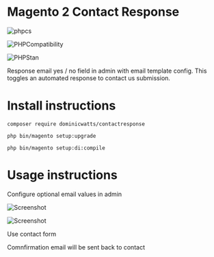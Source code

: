 # Magento 2 Contact Response

![phpcs](https://github.com/DominicWatts/ContactResponse/workflows/phpcs/badge.svg)

![PHPCompatibility](https://github.com/DominicWatts/ContactResponse/workflows/PHPCompatibility/badge.svg)

![PHPStan](https://github.com/DominicWatts/ContactResponse/workflows/PHPStan/badge.svg)

Response email yes / no field in admin with email template config. This toggles an automated response to contact us submission.

# Install instructions #

`composer require dominicwatts/contactresponse`

`php bin/magento setup:upgrade`

`php bin/magento setup:di:compile`

# Usage instructions #

Configure optional email values in admin

![Screenshot](https://i.snipboard.io/Mjf01x.jpg)

![Screenshot](https://i.snipboard.io/R0WKGQ.jpg)

Use contact form

Comnfirmation email will be sent back to contact
